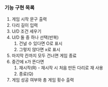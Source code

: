 ### 기능 구현 목록 ###
1. 게임 시작 문구 출력 
2. 다리 길이 입력
3. U/D 조건 세우기
4. U/D 둘 중 하나 선택(반복)
   1) 건널 수 있다면 O로 표시
   2) 그렇지 않다면 x로 표시
5. 마지막 칸까지 모두 건너면 게임 종료
6. 중간에 x가 뜬다면
   1) 재시작(R) - 재시작 시 처음 만든 다리로 재 사용
   2) 종료(Q)
7. 게임 성공 여부와 총 게임 횟수 출력